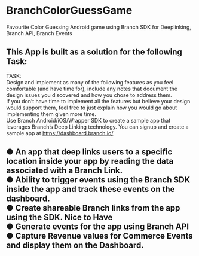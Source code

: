 # BranchColorGuessGame
Favourite Color Guessing Android game using Branch SDK for Deeplinking, Branch API, Branch Events

This App is built as a solution for the following Task:
--------------------------------------------------------------------------------------------------------------------------------------
TASK:  
Design and implement as many of the following features as you feel comfortable (and have time
for), include any notes that document the design issues you discovered and how you chose to
address them.  
If you don’t have time to implement all the features but believe your design would support them,
feel free to just explain how you would go about implementing them given more time.  
Use Branch Android/iOS/Wrapper SDK to create a sample app that leverages Branch’s
Deep Linking technology. You can signup and create a sample app at
https://dashboard.branch.io/  
  
● An app that deep links users to a specific location inside your app by reading the data
associated with a Branch Link.  
● Ability to trigger events using the Branch SDK inside the app and track these events on
the dashboard.  
● Create shareable Branch links from the app using the SDK.
Nice to Have  
● Generate events for the app using Branch API  
● Capture Revenue values for Commerce Events and display them on the Dashboard.
--------------------------------------------------------------------------------------------------------------------------------------
